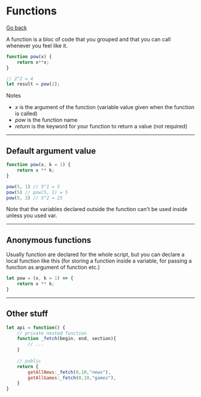 # Functions

[Go back](../index.md#basic-syntax)

A function is a bloc of code that you grouped
and that you can call whenever you feel like it.

```js
function pow(x) {
    return x**x;
}

// 2^2 = 4
let result = pow(2);
```

Notes

* $x$ is the argument of the function (variable value given
when the function is called)
* $pow$ is the function name
* $return$ is the keyword for your function
to return a value (not required)

<hr class="sl">

## Default argument value

```js
function pow(x, k = 1) {
    return x ** k;
}

pow(5, 1) // 5^1 = 5
pow(5) // pow(5, 1) = 5
pow(5, 2) // 5^2 = 25
```

Note that the variables declared outside
the function can't be used inside unless
you used var.

<hr class="sr">

## Anonymous functions

Usually function are declared for the whole
script, but you can declare a local function
like this (for storing a function inside a variable,
for passing a function as argument of function etc.)

```js
let pow = (x, k = 1) => {
    return x ** k;
}
```

<hr class="sl">

## Other stuff

```js
let api = function() {
    // private nested function
    function _fetch(begin, end, section){
        // ...
    }
    
    // public
    return {
        getAllNews:_fetch(0,10,"news"), 
        getAllGames:_fetch(0,10,"games"),
    }
}
```